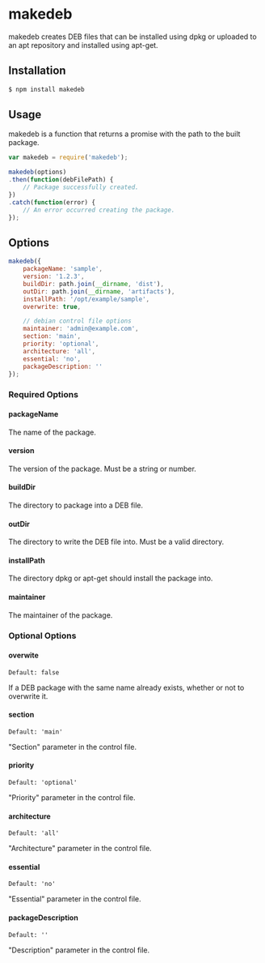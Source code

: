# makedeb

makedeb creates DEB files that can be installed using dpkg or uploaded to an
apt repository and installed using apt-get.

## Installation

```bash
$ npm install makedeb
```

## Usage

makedeb is a function that returns a promise with the path to the built package.

```js
var makedeb = require('makedeb');

makedeb(options)
.then(function(debFilePath) {
	// Package successfully created.
})
.catch(function(error) {
	// An error occurred creating the package.
});
```

## Options

```js
makedeb({
	packageName: 'sample',
	version: '1.2.3',
	buildDir: path.join(__dirname, 'dist'),
	outDir: path.join(__dirname, 'artifacts'),
	installPath: '/opt/example/sample',
	overwrite: true,

	// debian control file options
	maintainer: 'admin@example.com',
	section: 'main',
	priority: 'optional',
	architecture: 'all',
	essential: 'no',
	packageDescription: ''
});
```

### Required Options

#### packageName

The name of the package.

#### version

The version of the package. Must be a string or number.

#### buildDir

The directory to package into a DEB file.

#### outDir

The directory to write the DEB file into. Must be a valid directory.

#### installPath

The directory dpkg or apt-get should install the package into.

#### maintainer

The maintainer of the package.


### Optional Options

#### overwite
`Default: false`

If a DEB package with the same name already exists, whether or not to
overwrite it.

#### section
`Default: 'main'`

"Section" parameter in the control file.

#### priority
`Default: 'optional'`

"Priority" parameter in the control file.

#### architecture
`Default: 'all'`

"Architecture" parameter in the control file.

#### essential
`Default: 'no'`

"Essential" parameter in the control file.

#### packageDescription
`Default: ''`

"Description" parameter in the control file.

